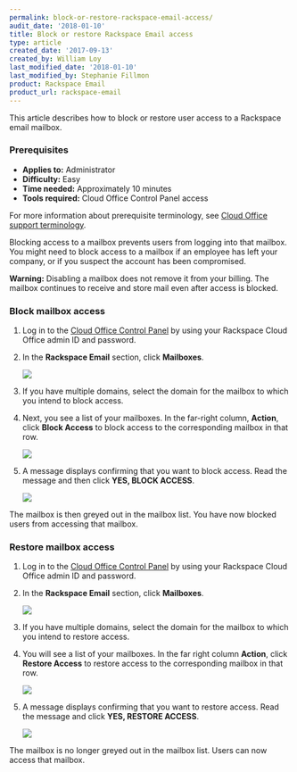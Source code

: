 ```yaml
---
permalink: block-or-restore-rackspace-email-access/
audit_date: '2018-01-10'
title: Block or restore Rackspace Email access
type: article
created_date: '2017-09-13'
created_by: William Loy
last_modified_date: '2018-01-10'
last_modified_by: Stephanie Fillmon
product: Rackspace Email
product_url: rackspace-email
---
```


This article describes how to block or restore user access to a Rackspace email mailbox.

### Prerequisites

- **Applies to:** Administrator
- **Difficulty:** Easy
- **Time needed:** Approximately 10 minutes
- **Tools required:** Cloud Office Control Panel access

For more information about prerequisite terminology, see [Cloud Office support terminology](/how-to/cloud-office-support-terminology).

Blocking access to a mailbox prevents users from logging into that mailbox. You might need to block access to a mailbox if an employee has left your company, or if you suspect the account has been compromised.

**Warning:** Disabling a mailbox does not remove it from your billing. The mailbox continues to receive and store mail even after access is blocked.

### Block mailbox access

1. Log in to the [Cloud Office Control Panel](https://cp.rackspace.com/Login.aspx?ReturnUrl=%2f "Cloud Office Control Panel") by using your Rackspace Cloud Office admin ID and password.
2. In the **Rackspace Email** section, click **Mailboxes**.

   <img src="{% asset_path rackspace-email/block-or-restore-rackspace-email-access/add-mailbox-sc1.png %}" />

3. If you have multiple domains, select the domain for the mailbox to which you intend to block access.
4. Next, you see a list of your mailboxes. In the far-right column, **Action**, click **Block Access** to block access to the corresponding mailbox in that row.

   <img src="{% asset_path rackspace-email/block-or-restore-rackspace-email-access/list_block_access.png %}" />

5. A message displays confirming that you want to block access. Read the message and then click **YES, BLOCK ACCESS**.

   <img src="{% asset_path rackspace-email/block-or-restore-rackspace-email-access/block_pop_up.png %}" />

The mailbox is then greyed out in the mailbox list. You have now blocked users from accessing that mailbox.

### Restore mailbox access

1. Log in to the [Cloud Office Control Panel](https://cp.rackspace.com/Login.aspx?ReturnUrl=%2f "Cloud Office Control Panel") by using your Rackspace Cloud Office admin ID and password.
2. In the **Rackspace Email** section, click **Mailboxes**.

   <img src="{% asset_path rackspace-email/block-or-restore-rackspace-email-access/add-mailbox-sc1.png %}" />

3. If you have multiple domains, select the domain for the mailbox to which you intend to restore access.
4. You will see a list of your mailboxes. In the far right column **Action**, click **Restore Access** to restore access to the corresponding mailbox in that row.

    <img src="{% asset_path rackspace-email/block-or-restore-rackspace-email-access/restore_access.png %}" />

5. A message displays confirming that you want to restore access. Read the message and click **YES, RESTORE ACCESS**.

    <img src="{% asset_path rackspace-email/block-or-restore-rackspace-email-access/restore_pop_up.png %}" />

The mailbox is no longer greyed out in the mailbox list. Users can now access that mailbox.
